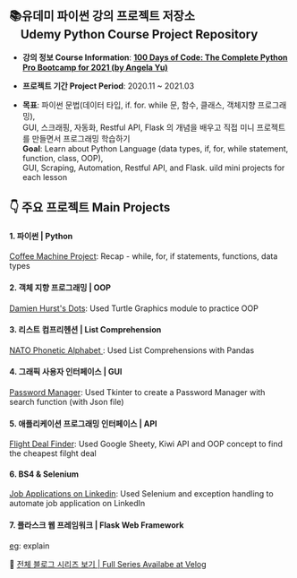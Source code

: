 ## 📚유데미 파이썬 강의 프로젝트 저장소<br> &nbsp; &nbsp; Udemy Python Course Project Repository 
- **강의 정보 Course Information**: **[100 Days of Code: The Complete Python Pro Bootcamp for 2021 (by Angela Yu)](https://www.udemy.com/course/100-days-of-code/)**

- **프로젝트 기간 Project Period**: 2020.11 ~ 2021.03

- **목표**: 파이썬 문법(데이터 타입, if. for. while 문, 함수, 클래스, 객체지향 프로그래밍), <br> GUI, 스크래핑, 자동화, Restful API, Flask 의 개념을 배우고 직접 미니 프로젝트를 만들면서 프로그래밍 학습하기
<br> **Goal**: Learn about Python Language (data types, if, for, while statement, function, class, OOP), <br> GUI, Scraping, Automation, Restful API, and Flask. uild mini projects for each lesson 



## &#128071; 주요 프로젝트 Main Projects
#### 1. 파이썬 | Python
[Coffee Machine Project](https://velog.io/@daylee/TIL-Python-Basics-Day-15): Recap - while, for, if statements, functions, data types

#### 2. 객체 지향 프로그래밍 | OOP
[Damien Hurst's Dots](https://velog.io/@daylee/TIL-Python-Basics-Day-18#turtle-project): Used Turtle Graphics module to practice OOP

#### 3. 리스트 컴프리헨션 | List Comprehension
[NATO Phonetic Alphabet ](https://velog.io/@daylee/TIL-Python-Basics-Day-26-List-Comprehensions): Used List Comprehensions with Pandas

#### 4. 그래픽 사용자 인터페이스 | GUI
[Password Manager](https://dayleeand.tistory.com/entry/TIL-Python-Basics-Day-30-Errors-Exceptions-and-JSON-Data?category=955151): Used Tkinter to create a Password Manager with search function (with Json file)

#### 5. 애플리케이션 프로그래밍 인터페이스 | API
[Flight Deal Finder](https://velog.io/@daylee/TIL-Python-Basics-Day-39-Capstone-Part-1-Flight-Deal-Finder): Used Google Sheety, Kiwi API and OOP concept to find the cheapest filght deal

#### 6. BS4 & Selenium
[Job Applications on Linkedin](https://velog.io/@daylee/TIL-Python-Basics-Day-49-Automating-Job-Applications-on-LinkedIn): Used Selenium and exception handling to automate job application on LinkedIn
#### 7. 플라스크 웹 프레임워크 | Flask Web Framework
[eg](eg): explain

🍎 [전체 블로그 시리즈 보기 | Full Series Availabe at Velog](https://velog.io/@daylee/series/Udemy-Python-Course)




